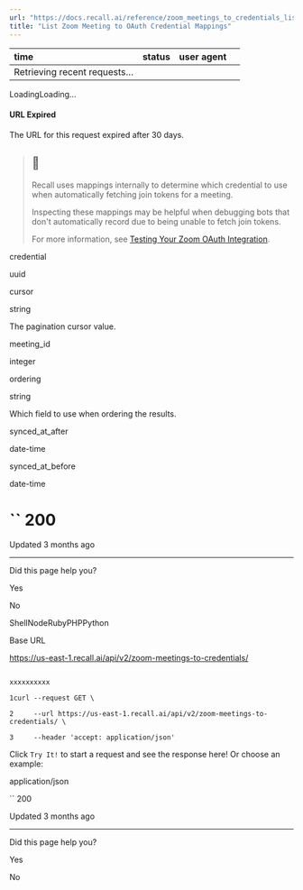 ```yaml
---
url: "https://docs.recall.ai/reference/zoom_meetings_to_credentials_list"
title: "List Zoom Meeting to OAuth Credential Mappings"
---
```


| time | status | user agent |  |
| :-- | :-- | :-- | :-- |
| Retrieving recent requests… |

LoadingLoading…

#### URL Expired

The URL for this request expired after 30 days.

> ## 📘
>
> Recall uses mappings internally to determine which credential to use when automatically fetching join tokens for a meeting.
>
> Inspecting these mappings may be helpful when debugging bots that don't automatically record due to being unable to fetch join tokens.
>
> For more information, see [Testing Your Zoom OAuth Integration](https://docs.recall.ai/docs/zoom-oauth-sync-status-and-debugging).

credential

uuid

cursor

string

The pagination cursor value.

meeting\_id

integer

ordering

string

Which field to use when ordering the results.

synced\_at\_after

date-time

synced\_at\_before

date-time

# `` 200

Updated 3 months ago

* * *

Did this page help you?

Yes

No

ShellNodeRubyPHPPython

Base URL

https://us-east-1.recall.ai/api/v2/zoom-meetings-to-credentials/

```

xxxxxxxxxx

1curl --request GET \

2     --url https://us-east-1.recall.ai/api/v2/zoom-meetings-to-credentials/ \

3     --header 'accept: application/json'

```

Click `Try It!` to start a request and see the response here! Or choose an example:

application/json

`` 200

Updated 3 months ago

* * *

Did this page help you?

Yes

No